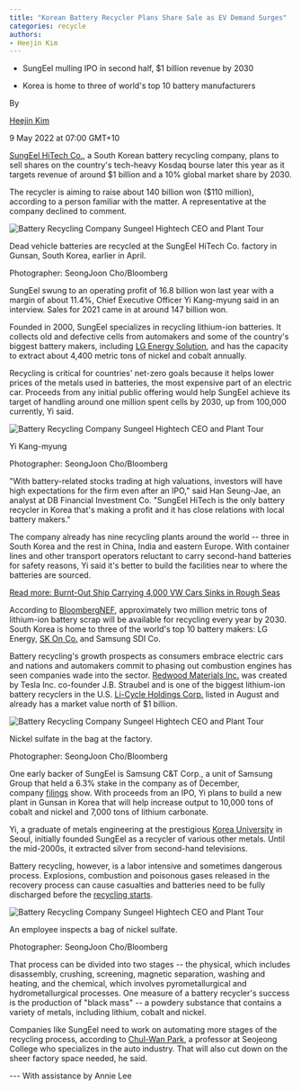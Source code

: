 ```yaml
---
title: "Korean Battery Recycler Plans Share Sale as EV Demand Surges"
categories: recycle
authors:
- Heejin Kim
---
```


-   SungEel mulling IPO in second half, $1 billion revenue by 2030

-   Korea is home to three of world's top 10 battery manufacturers


By

[Heejin Kim](https://www.bloomberg.com/authors/ASmhISbSwlw/heejin-kim)

9 May 2022 at 07:00 GMT+10



[SungEel HiTech Co.](https://www.bloomberg.com/quote/TUNGEZ:KS "Company Overview"), a South Korean battery recycling company, plans to sell shares on the country's tech-heavy Kosdaq bourse later this year as it targets revenue of around $1 billion and a 10% global market share by 2030.

The recycler is aiming to raise about 140 billion won ($110 million), according to a person familiar with the matter. A representative at the company declined to comment.

![Battery Recycling Company Sungeel Hightech CEO and Plant Tour](https://assets.bwbx.io/images/users/iqjWHBFdfxIU/ixbXpYckJamU/v0/800x-1.jpg)

Dead vehicle batteries are recycled at the SungEel HiTech Co. factory in Gunsan, South Korea, earlier in April.

Photographer: SeongJoon Cho/Bloomberg

SungEel swung to an operating profit of 16.8 billion won last year with a margin of about 11.4%, Chief Executive Officer Yi Kang-myung said in an interview. Sales for 2021 came in at around 147 billion won.

Founded in 2000, SungEel specializes in recycling lithium-ion batteries. It collects old and defective cells from automakers and some of the country's biggest battery makers, including [LG Energy Solution](https://www.bloomberg.com/quote/373220:KS "Company Overview"), and has the capacity to extract about 4,400 metric tons of nickel and cobalt annually.

Recycling is critical for countries' net-zero goals because it helps lower prices of the metals used in batteries, the most expensive part of an electric car. Proceeds from any initial public offering would help SungEel achieve its target of handling around one million spent cells by 2030, up from 100,000 currently, Yi said.

![Battery Recycling Company Sungeel Hightech CEO and Plant Tour](https://assets.bwbx.io/images/users/iqjWHBFdfxIU/i6QPs9yYj3sg/v0/800x-1.jpg)

Yi Kang-myung

Photographer: SeongJoon Cho/Bloomberg

"With battery-related stocks trading at high valuations, investors will have high expectations for the firm even after an IPO," said Han Seung-Jae, an analyst at DB Financial Investment Co. "SungEel HiTech is the only battery recycler in Korea that's making a profit and it has close relations with local battery makers."

The company already has nine recycling plants around the world -- three in South Korea and the rest in China, India and eastern Europe. With container lines and other transport operators reluctant to carry second-hand batteries for safety reasons, Yi said it's better to build the facilities near to where the batteries are sourced.

[Read more: Burnt-Out Ship Carrying 4,000 VW Cars Sinks in Rough Seas](https://www.bloomberg.com/news/articles/2022-03-01/burnt-out-ship-carrying-4-000-vw-vehicles-sinks-in-rough-seas "Burnt-Out Ship Carrying 4,000 VW Cars Sinks in Rough Seas (1)")

According to [BloombergNEF](https://www.bnef.com/insights/19923 "bnef"), approximately two million metric tons of lithium-ion battery scrap will be available for recycling every year by 2030. South Korea is home to three of the world's top 10 battery makers: LG Energy, [SK On Co.](https://www.bloomberg.com/quote/1927115D:KS "Company Overview") and Samsung SDI Co.

Battery recycling's growth prospects as consumers embrace electric cars and nations and automakers commit to phasing out combustion engines has seen companies wade into the sector. [Redwood Materials Inc.](https://www.bloomberg.com/quote/1906373D:US "Company Overview") was created by Tesla Inc. co-founder J.B. Straubel and is one of the biggest lithium-ion battery recyclers in the U.S. [Li-Cycle Holdings Corp.](https://www.bloomberg.com/quote/LICY:US "Company Overview") listed in August and already has a market value north of $1 billion.

![Battery Recycling Company Sungeel Hightech CEO and Plant Tour](https://assets.bwbx.io/images/users/iqjWHBFdfxIU/ibjHWyKrS_hE/v0/800x-1.jpg)

Nickel sulfate in the bag at the factory.

Photographer: SeongJoon Cho/Bloomberg

One early backer of SungEel is Samsung C&T Corp., a unit of Samsung Group that held a 6.3% stake in the company as of December, company [filings](https://dart.fss.or.kr/dsaf001/main.do?rcpNo=20220329000184 "filing") show. With proceeds from an IPO, Yi plans to build a new plant in Gunsan in Korea that will help increase output to 10,000 tons of cobalt and nickel and 7,000 tons of lithium carbonate.

Yi, a graduate of metals engineering at the prestigious [Korea University](https://www.korea.edu/mbshome/mbs/en/index.do "link") in Seoul, initially founded SungEel as a recycler of various other metals. Until the mid-2000s, it extracted silver from second-hand televisions.

Battery recycling, however, is a labor intensive and sometimes dangerous process. Explosions, combustion and poisonous gases released in the recovery process can cause casualties and batteries need to be fully discharged before the [recycling starts](https://www.frontiersin.org/articles/10.3389/fchem.2020.578044/full "link").

![Battery Recycling Company Sungeel Hightech CEO and Plant Tour](https://assets.bwbx.io/images/users/iqjWHBFdfxIU/i57NidXd3HKU/v0/800x-1.jpg)

An employee inspects a bag of nickel sulfate.

Photographer: SeongJoon Cho/Bloomberg

That process can be divided into two stages -- the physical, which includes disassembly, crushing, screening, magnetic separation, washing and heating, and the chemical, which involves pyrometallurgical and hydrometallurgical processes. One measure of a battery recycler's success is the production of "black mass" -- a powdery substance that contains a variety of metals, including lithium, cobalt and nickel.

Companies like SungEel need to work on automating more stages of the recycling process, according to [Chul-Wan Park](https://www.linkedin.com/in/chul-wan-park-37140376/?originalSubdomain=kr "park's profile"), a professor at Seojeong College who specializes in the auto industry. That will also cut down on the sheer factory space needed, he said. 

--- With assistance by Annie Lee